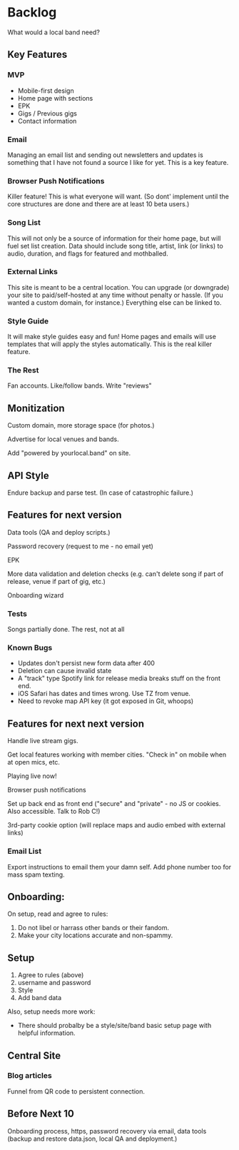 # Backlog

What would a local band need?

## Key Features

### MVP

* Mobile-first design
* Home page with sections
* EPK
* Gigs / Previous gigs
* Contact information

### Email

Managing an email list and sending out newsletters and updates is something that I have not found a source I like for yet. This is a key feature.

### Browser Push Notifications

Killer feature! This is what everyone will want. (So dont' implement until the core structures are done and there are at least 10 beta users.)

### Song List

This will not only be a source of information for their home page, but will fuel set list creation. Data should include song title, artist, link (or links) to audio, duration, and flags for featured and mothballed.

### External Links

This site is meant to be a central location. You can upgrade (or downgrade) your site to paid/self-hosted at any time without penalty or hassle. (If you wanted a custom domain, for instance.) Everything else can be linked to.

### Style Guide

It will make style guides easy and fun! Home pages and emails will use templates that will apply the styles automatically. This is the real killer feature.

### The Rest

Fan accounts. Like/follow bands. Write "reviews"

## Monitization

Custom domain, more storage space (for photos.)

Advertise for local venues and bands.

Add "powered by yourlocal.band" on site.

## API Style

Endure backup and parse test. (In case of catastrophic failure.)

## Features for next version

Data tools (QA and deploy scripts.)

Password recovery (request to me - no email yet)

EPK

More data validation and deletion checks (e.g. can't delete song if part of release, venue if part of gig, etc.)

Onboarding wizard

### Tests

Songs partially done. The rest, not at all

### Known Bugs

* Updates don't persist new form data after 400
* Deletion can cause invalid state
* A "track" type Spotify link for release media breaks stuff on the front end.
* iOS Safari has dates and times wrong. Use TZ from venue.
* Need to revoke map API key (it got exposed in Git, whoops)

## Features for next next version

Handle live stream gigs.

Get local features working with member cities. "Check in" on mobile when at open mics, etc.

Playing live now!

Browser push notifications

Set up back end as front end ("secure" and "private" - no JS or cookies. Also accessible. Talk to Rob C!)

3rd-party cookie option (will replace maps and audio embed with external links)

### Email List

Export instructions to email them your damn self. Add phone number too for mass spam texting.

## Onboarding:

On setup, read and agree to rules:

1. Do not libel or harrass other bands or their fandom.
2. Make your city locations accurate and non-spammy.

## Setup

1. Agree to rules (above)
2. username and password
2. Style
3. Add band data

Also, setup needs more work:

* There should probalby be a style/site/band basic setup page with helpful information.

## Central Site

### Blog articles

Funnel from QR code to persistent connection.

## Before Next 10

Onboarding process, https, password recovery via email, data tools (backup and restore data.json, local QA and deployment.)
